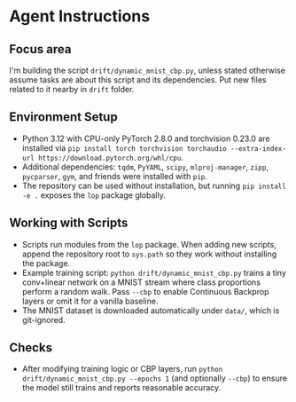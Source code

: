 # Agent Instructions

## Focus area
I'm building the script `drift/dynamic_mnist_cbp.py`, unless stated otherwise assume tasks
are about this script and its dependencies.
Put new files related to it nearby in `drift` folder.

## Environment Setup
- Python 3.12 with CPU-only PyTorch 2.8.0 and torchvision 0.23.0 are installed via `pip install torch torchvision torchaudio --extra-index-url https://download.pytorch.org/whl/cpu`.
- Additional dependencies: `tqdm`, `PyYAML`, `scipy`, `mlproj-manager`, `zipp`, `pycparser`, `gym`, and friends were installed with `pip`.
- The repository can be used without installation, but running `pip install -e .` exposes the `lop` package globally.

## Working with Scripts
- Scripts run modules from the `lop` package. When adding new scripts, append the repository root to `sys.path` so they work without installing the package.
- Example training script: `python drift/dynamic_mnist_cbp.py` trains a tiny conv+linear network on a MNIST stream where class proportions perform a random walk. Pass `--cbp` to enable Continuous Backprop layers or omit it for a vanilla baseline.
- The MNIST dataset is downloaded automatically under `data/`, which is git-ignored.

## Checks
- After modifying training logic or CBP layers, run `python drift/dynamic_mnist_cbp.py --epochs 1` (and optionally `--cbp`) to ensure the model still trains and reports reasonable accuracy.
